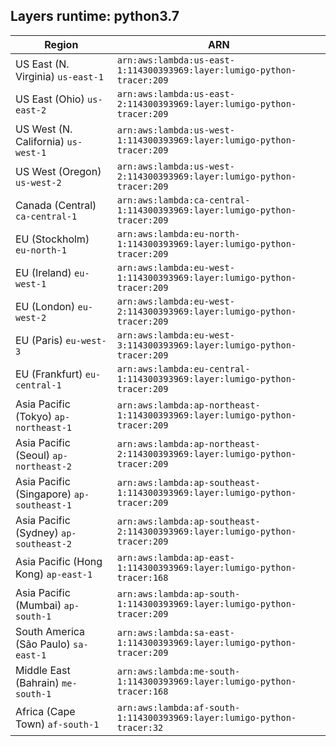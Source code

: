 Layers runtime: python3.7
----
| Region | ARN |
| --- | --- |
|US East (N. Virginia)  `us-east-1`|`arn:aws:lambda:us-east-1:114300393969:layer:lumigo-python-tracer:209`|
|US East (Ohio)  `us-east-2`|`arn:aws:lambda:us-east-2:114300393969:layer:lumigo-python-tracer:209`|
|US West (N. California)  `us-west-1`|`arn:aws:lambda:us-west-1:114300393969:layer:lumigo-python-tracer:209`|
|US West (Oregon)  `us-west-2`|`arn:aws:lambda:us-west-2:114300393969:layer:lumigo-python-tracer:209`|
|Canada (Central)  `ca-central-1`|`arn:aws:lambda:ca-central-1:114300393969:layer:lumigo-python-tracer:209`|
|EU (Stockholm)  `eu-north-1`|`arn:aws:lambda:eu-north-1:114300393969:layer:lumigo-python-tracer:209`|
|EU (Ireland)  `eu-west-1`|`arn:aws:lambda:eu-west-1:114300393969:layer:lumigo-python-tracer:209`|
|EU (London)  `eu-west-2`|`arn:aws:lambda:eu-west-2:114300393969:layer:lumigo-python-tracer:209`|
|EU (Paris)  `eu-west-3`|`arn:aws:lambda:eu-west-3:114300393969:layer:lumigo-python-tracer:209`|
|EU (Frankfurt)  `eu-central-1`|`arn:aws:lambda:eu-central-1:114300393969:layer:lumigo-python-tracer:209`|
|Asia Pacific (Tokyo)  `ap-northeast-1`|`arn:aws:lambda:ap-northeast-1:114300393969:layer:lumigo-python-tracer:209`|
|Asia Pacific (Seoul)  `ap-northeast-2`|`arn:aws:lambda:ap-northeast-2:114300393969:layer:lumigo-python-tracer:209`|
|Asia Pacific (Singapore)  `ap-southeast-1`|`arn:aws:lambda:ap-southeast-1:114300393969:layer:lumigo-python-tracer:209`|
|Asia Pacific (Sydney)  `ap-southeast-2`|`arn:aws:lambda:ap-southeast-2:114300393969:layer:lumigo-python-tracer:209`|
|Asia Pacific (Hong Kong)  `ap-east-1`|`arn:aws:lambda:ap-east-1:114300393969:layer:lumigo-python-tracer:168`|
|Asia Pacific (Mumbai)  `ap-south-1`|`arn:aws:lambda:ap-south-1:114300393969:layer:lumigo-python-tracer:209`|
|South America (São Paulo)  `sa-east-1`|`arn:aws:lambda:sa-east-1:114300393969:layer:lumigo-python-tracer:209`|
|Middle East (Bahrain)  `me-south-1`|`arn:aws:lambda:me-south-1:114300393969:layer:lumigo-python-tracer:168`|
|Africa (Cape Town)  `af-south-1`|`arn:aws:lambda:af-south-1:114300393969:layer:lumigo-python-tracer:32`|
